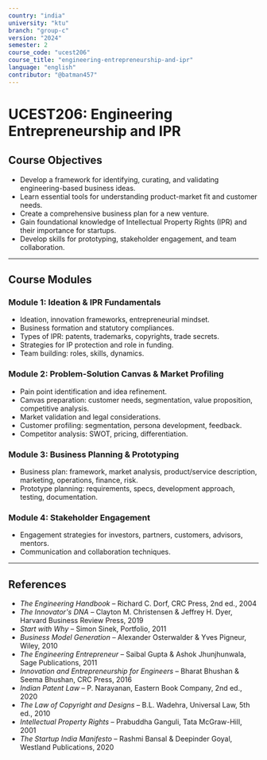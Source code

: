 ```yaml
---
country: "india"
university: "ktu"
branch: "group-c"
version: "2024"
semester: 2
course_code: "ucest206"
course_title: "engineering-entrepreneurship-and-ipr"
language: "english"
contributor: "@batman457"
---
```


# UCEST206: Engineering Entrepreneurship and IPR

## Course Objectives

- Develop a framework for identifying, curating, and validating engineering-based business ideas.
- Learn essential tools for understanding product-market fit and customer needs.
- Create a comprehensive business plan for a new venture.
- Gain foundational knowledge of Intellectual Property Rights (IPR) and their importance for startups.
- Develop skills for prototyping, stakeholder engagement, and team collaboration.

---

## Course Modules

### Module 1: Ideation & IPR Fundamentals

- Ideation, innovation frameworks, entrepreneurial mindset.
- Business formation and statutory compliances.
- Types of IPR: patents, trademarks, copyrights, trade secrets.
- Strategies for IP protection and role in funding.
- Team building: roles, skills, dynamics.

### Module 2: Problem-Solution Canvas & Market Profiling

- Pain point identification and idea refinement.
- Canvas preparation: customer needs, segmentation, value proposition, competitive analysis.
- Market validation and legal considerations.
- Customer profiling: segmentation, persona development, feedback.
- Competitor analysis: SWOT, pricing, differentiation.

### Module 3: Business Planning & Prototyping

- Business plan: framework, market analysis, product/service description, marketing, operations, finance, risk.
- Prototype planning: requirements, specs, development approach, testing, documentation.

### Module 4: Stakeholder Engagement

- Engagement strategies for investors, partners, customers, advisors, mentors.
- Communication and collaboration techniques.

---

## References

- *The Engineering Handbook* – Richard C. Dorf, CRC Press, 2nd ed., 2004  
- *The Innovator's DNA* – Clayton M. Christensen & Jeffrey H. Dyer, Harvard Business Review Press, 2019  
- *Start with Why* – Simon Sinek, Portfolio, 2011  
- *Business Model Generation* – Alexander Osterwalder & Yves Pigneur, Wiley, 2010  
- *The Engineering Entrepreneur* – Saibal Gupta & Ashok Jhunjhunwala, Sage Publications, 2011  
- *Innovation and Entrepreneurship for Engineers* – Bharat Bhushan & Seema Bhushan, CRC Press, 2016  
- *Indian Patent Law* – P. Narayanan, Eastern Book Company, 2nd ed., 2020  
- *The Law of Copyright and Designs* – B.L. Wadehra, Universal Law, 5th ed., 2010  
- *Intellectual Property Rights* – Prabuddha Ganguli, Tata McGraw-Hill, 2001  
- *The Startup India Manifesto* – Rashmi Bansal & Deepinder Goyal, Westland Publications, 2020  
